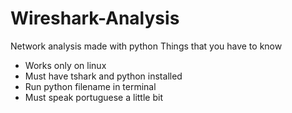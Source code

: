 # Wireshark-Analysis
Network analysis made with python
Things that you have to know
  - Works only on linux
  - Must have tshark and python installed
  - Run python filename in terminal
  - Must speak portuguese a little bit

